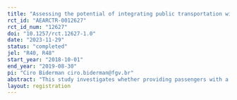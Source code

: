 ```yaml
---
title: "Assessing the potential of integrating public transportation with e-hailing services: a randomized trial in a ridesharing platform in São Paulo, Brazil"
rct_id: "AEARCTR-0012627"
rct_id_num: "12627"
doi: "10.1257/rct.12627-1.0"
date: "2023-11-29"
status: "completed"
jel: "R40, R48"
start_year: "2018-10-01"
end_year: "2019-08-30"
pi: "Ciro Biderman ciro.biderman@fgv.br"
abstract: "This study investigates whether providing passengers with a pecuniary incentive to use both public transportation and ridesharing in their daily commute increases the demand for e-hailing services as a means to complete first- or last-mile trips. To do so, we designed and implemented an experiment in partnership with one of São Paulo's largest e-hailing platforms in which some of the service's active users were randomly assigned eligibility to two daily discounts for app trips starting or ending in a train/subway station. Discounts were available over ten weekdays, in two randomly assigned regimes: two daily 20% discounts (limited to 10 BRL per trip), and two daily 50% discounts (also limited to 10 BRL). Using the random assignment and the user's history in the platform, we assess whether increased discounts indeed increase modal integration."
layout: registration
---
```


